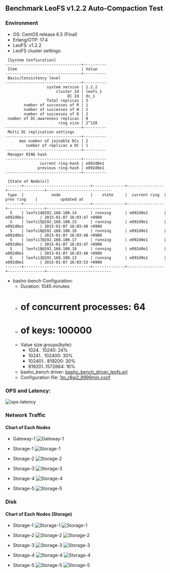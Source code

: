 ## Benchmark LeoFS v1.2.2 Auto-Compaction Test

### Environment

* OS: CentOS release 6.5 (Final)
* Erlang/OTP: 17.4
* LeoFS: v1.2.2
* LeoFS cluster settings:

```
 [System Confiuration]
---------------------------------+----------
 Item                            | Value    
---------------------------------+----------
 Basic/Consistency level
---------------------------------+----------
                  system version | 1.2.2
                      cluster Id | leofs_1
                           DC Id | dc_1
                  Total replicas | 3
        number of successes of R | 1
        number of successes of W | 2
        number of successes of D | 2
 number of DC-awareness replicas | 0
                       ring size | 2^128
---------------------------------+----------
 Multi DC replication settings
---------------------------------+----------
      max number of joinable DCs | 2
         number of replicas a DC | 1
---------------------------------+----------
 Manager RING hash
---------------------------------+----------
               current ring-hash | e092d0e1
              previous ring-hash | e092d0e1
---------------------------------+----------

 [State of Node(s)]
-------+-----------------------------+--------------+----------------+----------------+----------------------------
 type  |            node             |    state     |  current ring  |   prev ring    |          updated at         
-------+-----------------------------+--------------+----------------+----------------+----------------------------
  S    | leofs14@192.168.100.14      | running      | e092d0e1       | e092d0e1       | 2015-01-07 16:03:47 +0900
  S    | leofs15@192.168.100.15      | running      | e092d0e1       | e092d0e1       | 2015-01-07 16:03:48 +0900
  S    | leofs16@192.168.100.16      | running      | e092d0e1       | e092d0e1       | 2015-01-07 16:03:48 +0900
  S    | leofs17@192.168.100.17      | running      | e092d0e1       | e092d0e1       | 2015-01-07 16:03:47 +0900
  S    | leofs18@192.168.100.18      | running      | e092d0e1       | e092d0e1       | 2015-01-07 16:03:48 +0900
  G    | leofs13@192.168.100.13      | running      | e092d0e1       | e092d0e1       | 2015-01-07 16:03:53 +0900
-------+-----------------------------+--------------+----------------+----------------+----------------------------

```

* basho-bench Configuration:
    * Duration: 1045 minutes
    * # of concurrent processes: 64
    * # of keys: 100000
    * Value size groups(byte):
        *   1024..  10240: 24%
        *  10241.. 102400: 30%
        * 102401.. 819200: 30%
        * 819201..1572864: 16%
    * basho_bench driver: [basho_bench_driver_leofs.erl](https://github.com/leo-project/leofs/blob/develop/test/src/basho_bench_driver_leofs.erl)
    * Configuration file: [1m_r8w2_9999min.conf](20150107_160935/1m_r8w2_9999min.conf)

### OPS and Latency:

![ops-latency](20150107_160935/summary.png)

### Network Traffic
#### Chart of Each Nodes

* Gateway-1
![Gateway-1](leofs13_20150107_160934/sar_1_20150107_160934_p1p1-if1.png)

* Storage-1
![Storage-1](leofs14_20150107_160934/sar_3_20150107_160934_p1p1-if1.png)

* Storage-2
![Storage-2](leofs15_20150107_160934/sar_3_20150107_160934_p1p1-if1.png)

* Storage-3
![Storage-3](leofs16_20150107_160934/sar_3_20150107_160934_p1p1-if1.png)

* Storage-4
![Storage-4](leofs17_20150107_160934/sar_3_20150107_160934_p1p1-if1.png)

* Storage-5
![Storage-5](leofs18_20150107_160934/sar_2_20150107_160934_p1p1-if1.png)


### Disk
#### Chart of Each Nodes (Storage)

* Storage-1
![Storage-1](leofs14_20150107_160934/sar_3_20150107_160934_dev8-16-t1.png)
![Storage-1](leofs14_20150107_160934/sar_3_20150107_160934_dev8-16-t2.png)

* Storage-2
![Storage-2](leofs15_20150107_160934/sar_3_20150107_160934_dev8-16-t1.png)
![Storage-2](leofs15_20150107_160934/sar_3_20150107_160934_dev8-16-t2.png)

* Storage-3
![Storage-3](leofs16_20150107_160934/sar_3_20150107_160934_dev8-16-t1.png)
![Storage-3](leofs16_20150107_160934/sar_3_20150107_160934_dev8-16-t2.png)

* Storage-4
![Storage-4](leofs17_20150107_160934/sar_3_20150107_160934_dev8-16-t1.png)
![Storage-4](leofs17_20150107_160934/sar_3_20150107_160934_dev8-16-t2.png)

* Storage-5
![Storage-5](leofs18_20150107_160934/sar_2_20150107_160934_dev8-16-t1.png)
![Storage-5](leofs18_20150107_160934/sar_2_20150107_160934_dev8-16-t2.png)


